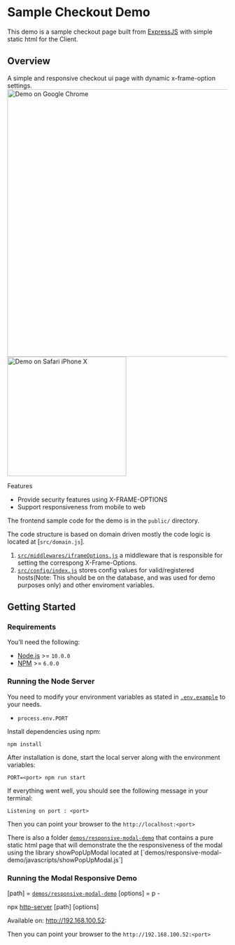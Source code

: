 # Sample Checkout Demo

This demo is a sample checkout page built from [ExpressJS](https://expressjs.com/) with simple static html for the Client.

## Overview

A simple and responsive checkout ui page with dynamic x-frame-option settings.
<img src="public/images/screenshots/demo-desktop.png" alt="Demo on Google Chrome" width="610"><img src="public/images/screenshots/demo-mobile.png" alt="Demo on Safari iPhone X" width="272">

Features

- Provide security features using X-FRAME-OPTIONS
- Support responsiveness from mobile to web

The frontend sample code for the demo is in the `public/` directory.

The code structure is based on domain driven
mostly the code logic is located at [`src/domain.js`].

1.  [`src/middlewares/iframeOptions.js`](src/middlewares/iframeOptions.js) a middleware that is responsible for setting the correspong X-Frame-Options.
2.  [`src/config/index.js`](src/config/index.js) stores config values for valid/registered hosts(Note: This should be on the database, and was used for demo purposes only) and other enviroment variables.

## Getting Started

### Requirements

You’ll need the following:

- [Node.js](https://nodejs.org) >= `10.0.0`
- [NPM](https://npmjs.org) >= `6.0.0`

### Running the Node Server

You need to modify your environment variables as stated in [`.env.example`](.env.example) to your needs.

- `process.env.PORT`

Install dependencies using npm:

    npm install

After installation is done, start the local server along with the environment variables:

    PORT=<port> npm run start

If everything went well, you should see the following message in your terminal:

    Listening on port : <port>

Then you can point your browser to the `http://localhost:<port>`

There is also a folder [`demos/responsive-modal-demo`](demos/responsive-modal-demo`) that contains a pure static html page that will demonstrate the
the responsiveness of the modal using the library showPopUpModal located at [`demos/responsive-modal-demo/javascripts/showPopUpModal.js`]

### Running the Modal Responsive Demo

[path] = [`demos/responsive-modal-demo`](demos/responsive-modal-demo)
[options] = p - <port>

npx [http-server](https://www.npmjs.com/package/http-server) [path] [options]

Available on: http://192.168.100.52: <port>

Then you can point your browser to the `http://192.168.100.52:<port>`

